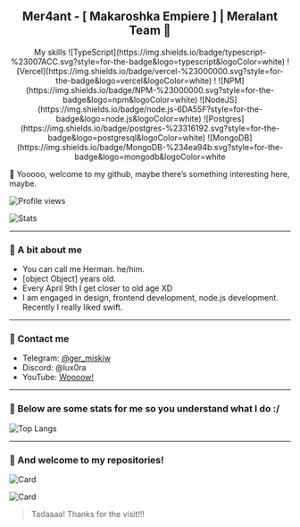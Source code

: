 <h2 align="center">
  Mer4ant - [ Makaroshka Empiere ] | Meralant Team 🤍
</h2>

<p align="center">
  My skills
![TypeScript](https://img.shields.io/badge/typescript-%23007ACC.svg?style=for-the-badge&logo=typescript&logoColor=white)
![Vercel](https://img.shields.io/badge/vercel-%23000000.svg?style=for-the-badge&logo=vercel&logoColor=white) !
![NPM](https://img.shields.io/badge/NPM-%23000000.svg?style=for-the-badge&logo=npm&logoColor=white) ![NodeJS](https://img.shields.io/badge/node.js-6DA55F?style=for-the-badge&logo=node.js&logoColor=white) ![Postgres](https://img.shields.io/badge/postgres-%23316192.svg?style=for-the-badge&logo=postgresql&logoColor=white) ![MongoDB](https://img.shields.io/badge/MongoDB-%234ea94b.svg?style=for-the-badge&logo=mongodb&logoColor=white
</p>

👋 Yooooo, welcome to my github, maybe there’s something interesting here, maybe.

![Profile views](https://komarev.com/ghpvc/?username=Mer4ant&color=4c10cc&style=flat-square)

![Stats](https://github-readme-stats.vercel.app/api?username=Mer4ant&show_icons=true&theme=dark#gh-dark-mode-only)

<hr>

### 💫 A bit about me
* You can call me Herman. he/him.
* [object Object] years old.
* Every April 9th I get closer to old age XD
* I am engaged in design, frontend development, node.js development. Recently I really liked swift.

<hr>

### 🍫 Contact me
* Telegram: [@ger_miskiw](https://t.me/ger_miskiw/)
* Discord: @lux0ra
* YouTube: [Woooow!](https://youtube.com/@luxora)

<hr>

### 🍭 Below are some stats for me so you understand what I do :/

![Top Langs](https://github-readme-stats.vercel.app/api/top-langs/?username=Mer4ant&theme=dark)

<hr>

### 🏥 And welcome to my repositories!

![Card](https://github-readme-stats.vercel.app/api/pin/?username=Mer4ant&repo=Meralant-Frontend-Test&theme=dark)

![Card](https://github-readme-stats.vercel.app/api/pin/?username=Mer4ant&repo=Dopio&theme=dark)

> Tadaaaa! Thanks for the visit!!!
